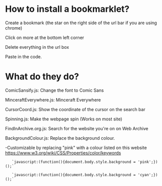# How to install a bookmarklet?

Create a bookmark (the star on the right side of the url bar if you are using chrome)

Click on more at the bottom left corner

Delete everything in the url box

Paste in the code.

# What do they do?

ComicSansify.js: Change the font to Comic Sans

MinceraftEverywhere.js: Minceraft Everywhere

CursorCoord.js: Show the coordinate of the cursor on the search bar

Spinning.js: Make the webpage spin (Works on most site)

FindInArchive.org.js: Search for the website you're on on Web Archive

BackgroundColour.js: Replace the background colour.

-Customizable by replacing "pink" with a colour listed on this website https://www.w3.org/wiki/CSS/Properties/color/keywords
       
       `javascript:(function(){document.body.style.background = 'pink';})();`
       
       `javascript:(function(){document.body.style.background = 'cyan';})();`
